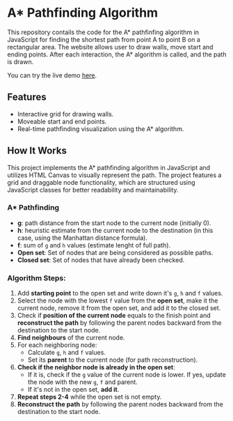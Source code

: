 # A* Pathfinding Algorithm
This repository contails the code for the A* pathfinfing algorithm in JavaScript for finding the shortest path from point A to point B on a rectangular area. The website allows user to draw walls, move start and ending points. After each interaction, the A* algorithm is called, and the path is drawn.

You can try the live demo [here](https://vvs-astar-pathfinding.netlify.app/).

## Features
- Interactive grid for drawing walls.
- Moveable start and end points.
- Real-time pathfinding visualization using the A* algorithm.

## How It Works
This project implements the A* pathfinding algorithm in JavaScript and utilizes HTML Canvas to visually represent the path. The project features a grid and draggable node functionality, which are structured using JavaScript classes for better readability and maintainability.

### A* Pathfinding
- **g**: path distance from the start node to the current node (initially 0).
- **h**: heuristic estimate from the current node to the destination (in this case, using the Manhattan distance formula).
- **f**: sum of `g` and `h` values (estimate lenght of full path).
- **Open set**: Set of nodes that are being considered as possible paths.
- **Closed set**: Set of nodes that have already been checked.
  
### Algorithm Steps:
1. Add **starting point** to the open set and write down it's `g`, `h` and `f` values.
2. Select the node with the lowest `f` value from the **open set**, make it the current node, remove it from the open set, and add it to the closed set.
3. Check if **position of the current node** equals to the finish point and **reconstruct the path** by following the parent nodes backward from the destination to the start node.
4. **Find neighbours** of the current node.
5. For each neighboring node:
   - Calculate `g`, `h` and `f` values.
   - Set its **parent** to the current node (for path reconstruction).
7. **Check if the neighbor node is already in the open set**:
   - If it is, check if the `g` value of the current node is lower. If yes, update the node with the new `g`, `f` and parent.
   - If it's not in the open set, **add it**.
9. **Repeat steps 2-4** while the open set is not empty.
10. **Reconstruct the path** by following the parent nodes backward from the destination to the start node.
